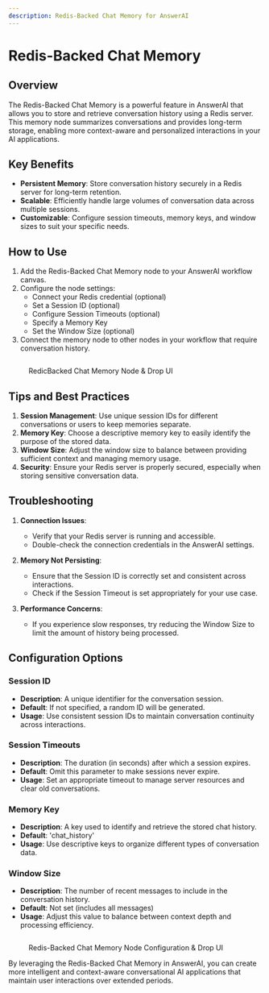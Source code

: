 ```yaml
---
description: Redis-Backed Chat Memory for AnswerAI
---
```


# Redis-Backed Chat Memory

## Overview

The Redis-Backed Chat Memory is a powerful feature in AnswerAI that allows you to store and retrieve conversation history using a Redis server. This memory node summarizes conversations and provides long-term storage, enabling more context-aware and personalized interactions in your AI applications.

## Key Benefits

-   **Persistent Memory**: Store conversation history securely in a Redis server for long-term retention.
-   **Scalable**: Efficiently handle large volumes of conversation data across multiple sessions.
-   **Customizable**: Configure session timeouts, memory keys, and window sizes to suit your specific needs.

## How to Use

1. Add the Redis-Backed Chat Memory node to your AnswerAI workflow canvas.
2. Configure the node settings:
    - Connect your Redis credential (optional)
    - Set a Session ID (optional)
    - Configure Session Timeouts (optional)
    - Specify a Memory Key
    - Set the Window Size (optional)
3. Connect the memory node to other nodes in your workflow that require conversation history.

<!-- TODO: Screenshot of the Redis-Backed Chat Memory node on the AnswerAI canvas -->
<figure><img src="/.gitbook/assets/screenshots/redischatmemory.png" alt="" /><figcaption><p> RedicBacked Chat Memory Node  &#x26; Drop UI</p></figcaption></figure>

## Tips and Best Practices

1. **Session Management**: Use unique session IDs for different conversations or users to keep memories separate.
2. **Memory Key**: Choose a descriptive memory key to easily identify the purpose of the stored data.
3. **Window Size**: Adjust the window size to balance between providing sufficient context and managing memory usage.
4. **Security**: Ensure your Redis server is properly secured, especially when storing sensitive conversation data.

## Troubleshooting

1. **Connection Issues**:

    - Verify that your Redis server is running and accessible.
    - Double-check the connection credentials in the AnswerAI settings.

2. **Memory Not Persisting**:

    - Ensure that the Session ID is correctly set and consistent across interactions.
    - Check if the Session Timeout is set appropriately for your use case.

3. **Performance Concerns**:
    - If you experience slow responses, try reducing the Window Size to limit the amount of history being processed.

## Configuration Options

### Session ID

-   **Description**: A unique identifier for the conversation session.
-   **Default**: If not specified, a random ID will be generated.
-   **Usage**: Use consistent session IDs to maintain conversation continuity across interactions.

### Session Timeouts

-   **Description**: The duration (in seconds) after which a session expires.
-   **Default**: Omit this parameter to make sessions never expire.
-   **Usage**: Set an appropriate timeout to manage server resources and clear old conversations.

### Memory Key

-   **Description**: A key used to identify and retrieve the stored chat history.
-   **Default**: 'chat_history'
-   **Usage**: Use descriptive keys to organize different types of conversation data.

### Window Size

-   **Description**: The number of recent messages to include in the conversation history.
-   **Default**: Not set (includes all messages)
-   **Usage**: Adjust this value to balance between context depth and processing efficiency.

<!-- TODO: Screenshot of the configuration panel for the Redis-Backed Chat Memory node -->
<figure><img src="/.gitbook/assets/screenshots/redismemoryconfiguration.png" alt="" /><figcaption><p> Redis-Backed Chat Memory Node Configuration &#x26; Drop UI</p></figcaption></figure>

By leveraging the Redis-Backed Chat Memory in AnswerAI, you can create more intelligent and context-aware conversational AI applications that maintain user interactions over extended periods.
